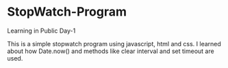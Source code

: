 # StopWatch-Program
Learning in Public Day-1

This is a simple stopwatch program using javascript, html and css. I learned about how Date.now() and methods like clear interval and set timeout are used.

